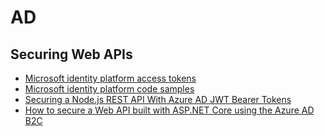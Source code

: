 # AD

## Securing Web APIs
* [Microsoft identity platform access tokens](https://docs.microsoft.com/en-us/azure/active-directory/develop/access-tokens#validating-tokens)
* [Microsoft identity platform code samples](https://docs.microsoft.com/en-us/azure/active-directory/develop/sample-v2-code)
* [Securing a Node.js REST API With Azure AD JWT Bearer Tokens](https://stevelathrop.net/securing-a-node-js-rest-api-with-azure-ad-jwt-bearer-tokens/)
* [How to secure a Web API built with ASP.NET Core using the Azure AD B2C](https://docs.microsoft.com/en-us/samples/azure-samples/active-directory-aspnetcore-webapp-openidconnect-v2/how-to-secure-a-web-api-built-with-aspnet-core-using-the-azure-ad-b2c/)

